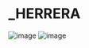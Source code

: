 # _HERRERA
![image](https://github.com/1350688873/_HERRERA/assets/135384334/5f3bb0ec-d398-485f-8bc0-cced28d1328c)
![image](https://github.com/1350688873/_HERRERA/assets/135384334/9bdcc841-667b-4b6c-8891-d3e8327807b3)
